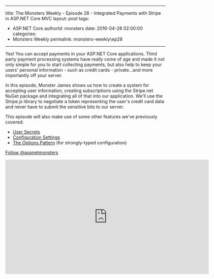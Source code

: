 
---
title: The Monsters Weekly - Episode 28 -  Integrated Payments with Stripe in ASP.NET Core MVC
layout: post
tags: 
  - ASP.NET Core
authorId: monsters
date: 2016-04-28 02:00:00
categories:
  - Monsters Weekly
permalink: monsters-weekly\ep28
---

<p>Yes! You can accept payments in your ASP.NET Core applications. Third party payment processing systems have really come of age and made it not only simple for you to start collecting payments, but also help to keep your users' personal information - such as credit cards - private...and more importantly off your server.</p><p>In this episode, Monster James shows us how to create a system for accepting user information, creating subscriptions using the Stripe.net NuGet package&nbsp;and integrating all of that into our application. We'll use the Stripe.js library to negotiate a token representing the user's credit card data and never have to submit the sensitive bits&nbsp;to our server.</p><p>This episode will also make use of some other features we've previously covered:</p><ul><li><a title="User Secrets" href="https://channel9.msdn.com/Series/aspnetmonsters/Episode-23-Working-With-Sensitive-Data-User-Secrets" target="_blank">User Secrets</a></li><li><a title="Configuration Settings" href="https://channel9.msdn.com/Series/aspnetmonsters/Episode-5-Configuration-Settings" target="_blank">Configuration Settings</a></li><li><a title="The Options Pattern" href="https://channel9.msdn.com/Series/aspnetmonsters/Episode-6-JSON-Data-and-The-Options-Pattern" target="_blank">The Options Pattern</a> (for strongly-typed configuration)</li></ul><p><a class="twitter-follow-button" href="https://twitter.com/aspnetmonsters">Follow @aspnetmonsters</a></p> 


<iframe src='https://channel9.msdn.com/Series/aspnetmonsters/Episode-28-Integrated-Payments-with-Stripe-in-ASPNET-Core-MVC/player' width='640' height='360' allowFullScreen frameBorder='0'></iframe>
